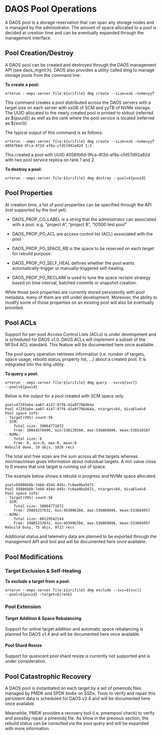 # DAOS Pool Operations

A DAOS pool is a storage reservation that can span any storage nodes and
is managed by the administrator. The amount of space allocated to a pool
is decided at creation time and can be eventually expanded through the
management interface.

## Pool Creation/Destroy

A DAOS pool can be created and destroyed through the DAOS management API
(see daos_mgmt.h). DAOS also provides a utility called dmg to manage
storage pools from the command line.

**To create a pool:**

    orterun --ompi-server file:${urifile} dmg create --size=xxG –nvme=yyT

This command creates a pool distributed across the DAOS servers with a
target size on each server with xxGB of SCM and yyTB of NVMe storage.
The UUID allocated to the newly created pool is printed to stdout
(referred as ${puuid}) as well as the rank where the pool service is
located (referred as ${svcl}).

The typical output of this command is as follows:

    orterun --ompi-server file:${urifile} dmg create --size=xxG –nvme=yyT
    4056fb6d-9fca-4f2d-af8a-cfd57d92a92d 1:2

This created a pool with UUID 4056fb6d-9fca-4f2d-af8a-cfd57d92a92d with
two pool service replica on rank 1 and 2.

**To destroy a pool:**

    orterun --ompi-server file:${urifile} dmg destroy --pool=${puuid}

## Pool Properties

At creation time, a list of pool properties can be specified through the
API (not supported by the tool yet):

-   DAOS_PROP_CO_LABEL is a string that the administrator can
    associated with a pool. e.g. “project A”, “project B”, “IO500 test
    pool”

-   DAOS_PROP_PO_ACL are access control list (ACL) associated with
    the pool

-   DAOS_PROP_PO_SPACE_RB is the space to be reserved on each target
    for rebuild purpose.

-   DAOS_PROP_PO_SELF_HEAL defines whether the pool wants
    automatically-trigger or manually-triggered self-healing.

-   DAOS_PROP_PO_RECLAIM is used to tune the space reclaim strategy
    based on time interval, batched commits or snapshot creation.

While those pool properties are currently stored persistently with pool
metadata, many of them are still under development. Moreover, the
ability to modify some of those properties on an existing pool will also
be eventually provided.

## Pool ACLs

Support for per-pool Access Control Lists (ACLs) is under development
and is scheduled for DAOS v1.0. DAOS ACLs will implement a subset of the
NFSv4 ACL standard. This feature will be documented here once available.

The pool query operation retrieves information (i.e. number of targets,
space usage, rebuild status, property list, …) about a created pool. It
is integrated into the dmg utility.

**To query a pool:**

    orterun --ompi-server file:${urifile} dmg query --svc=${svcl}
    --pool=${puuid}

Below is the output for a pool created with SCM space only.

    pool=47293abe-aa6f-4147-97f6-42a9f796d64a
    Pool 47293abe-aa6f-4147-97f6-42a9f796d64a, ntarget=64, disabled=8
    Pool space info:
    - Target(VOS) count:56
    - SCM:
        Total size: 30064771072
        Free: 30044570496, min:530139584, max:536869696, mean:536510187
    - NVMe:
        Total size: 0
        Free: 0, min:0, max:0, mean:0
    Rebuild done, 10 objs, 1026 recs

The total and free sizes are the sum across all the targets whereas
min/max/mean gives information about individual targets. A min value
close to 0 means that one target is running out of space.

The example below shows a rebuild in progress and NVMe space allocated.

    pool=95886b8b-7eb8-454d-845c-fc0ae0ba5671
    Pool 95886b8b-7eb8-454d-845c-fc0ae0ba5671, ntarget=64, disabled=8
    Pool space info:
    - Target(VOS) count:56
    - SCM:
        Total size: 30064771072
        Free: 29885237632, min:493096384, max:536869696, mean:533664957
    - NVMe:
        Total size: 60129542144
        Free: 29885237632, min:493096384, max:536869696, mean:533664957
    Rebuild busy, 75 objs, 9722 recs

Additional status and telemetry data are planned to be exported through
the management API and tool and will be documented here once available.

## Pool Modifications

### Target Exclusion & Self-Healing

**To exclude a target from a pool:**

    orterun --ompi-server file:${urifile} dmg exclude --svc=${svcl}
    --pool=${puuid} –target=${rank}

### Pool Extension

#### Target Addition & Space Rebalancing

Support for online target addition and automatic space rebalancing is
planned for DAOS v1.4 and will be documented here once available.

#### Pool Shard Resize

Support for quiescent pool shard resize is currently not supported and
is under consideration.

## Pool Catastrophic Recovery

A DAOS pool is instantiated on each target by a set of pmemobj files
managed by PMDK and SPDK blobs on SSDs. Tools to verify and repair this
persistent data is scheduled for DAOS v2.4 and will be documented here
once available.

Meanwhile, PMDK provides a recovery tool (i.e. pmempool check) to verify
and possibly repair a pmemobj file. As show in the previous section, the
rebuild status can be consulted via the pool query and will be expanded
with more information.

